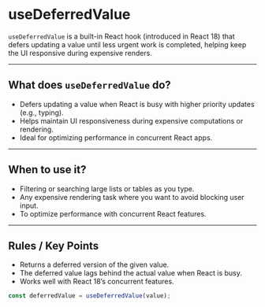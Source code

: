 # useDeferredValue

`useDeferredValue` is a built-in React hook (introduced in React 18) that defers updating a value until less urgent work is completed, helping keep the UI responsive during expensive renders.

---

## What does `useDeferredValue` do?

- Defers updating a value when React is busy with higher priority updates (e.g., typing).
- Helps maintain UI responsiveness during expensive computations or rendering.
- Ideal for optimizing performance in concurrent React apps.

---

## When to use it?

- Filtering or searching large lists or tables as you type.
- Any expensive rendering task where you want to avoid blocking user input.
- To optimize performance with concurrent React features.

---

## Rules / Key Points

- Returns a deferred version of the given value.
- The deferred value lags behind the actual value when React is busy.
- Works well with React 18’s concurrent features.

```js
const deferredValue = useDeferredValue(value);

